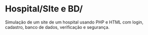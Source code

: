 # Hospital/SIte e BD/
 Simulação de um site de um hospital usando PHP e HTML com login, cadastro, banco de dados, verificação e segurança.
